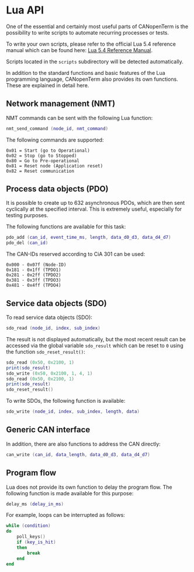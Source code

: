 # Lua API

One of the essential and certainly most useful parts of CANopenTerm is
the possibility to write scripts to automate recurring processes or
tests.

To write your own scripts, please refer to the official Lua 5.4
reference manual which can be found here: [Lua 5.4 Reference
Manual](https://www.lua.org/manual/5.4/).

Scripts located in the `scripts` subdirectory will be detected
automatically.

In addition to the standard functions and basic features of the Lua
programming language, CANopenTerm also provides its own functions.
These are explained in detail here.

## Network management (NMT)

NMT commands can be sent with the following Lua function:

```lua
nmt_send_command (node_id, nmt_command)
```

The following commands are supported:

```text
0x01 = Start (go to Operational)
0x02 = Stop (go to Stopped)
0x80 = Go to Pre-operational
0x81 = Reset node (Application reset)
0x82 = Reset communication
```

## Process data objects (PDO)

It is possible to create up to 632 asynchronous PDOs, which are then
sent cyclically at the specified interval.  This is extremely useful,
especially for testing purposes.

The following functions are available for this task:

```lua
pdo_add (can_id, event_time_ms, length, data_d0_d3, data_d4_d7)
pdo_del (can_id)
```

The CAN-IDs reserved according to CiA 301 can be used:

```text
0x000 - 0x07f (Node-ID)
0x181 - 0x1ff (TPDO1)
0x281 - 0x2ff (TPDO2)
0x381 - 0x3ff (TPDO3)
0x481 - 0x4ff (TPDO4)
```

## Service data objects (SDO)

To read service data objects (SDO):

```lua
sdo_read (node_id, index, sub_index)
```

The result is not displayed automatically, but the most recent result
can be accessed via the global variable `sdo_result` which can be reset to
`0` using the function `sdo_reset_result()`:

```lua
sdo_read (0x50, 0x2100, 1)
print(sdo_result)
sdo_write (0x50, 0x2100, 1, 4, 1)
sdo_read (0x50, 0x2100, 1)
print(sdo_result)
sdo_reset_result()
```

To write SDOs, the following function is available:

```lua
sdo_write (node_id, index, sub_index, length, data)
```

## Generic CAN interface

In addition, there are also functions to address the CAN directly:

```lua
can_write (can_id, data_length, data_d0_d3, data_d4_d7)
```

## Program flow

Lua does not provide its own function to delay the program flow.  The
following function is made available for this purpose:

```lua
delay_ms (delay_in_ms)
```

For example, loops can be interrupted as follows:

```lua
while (condition)
do
    poll_keys()
    if (key_is_hit)
    then
        break
    end
end
```
